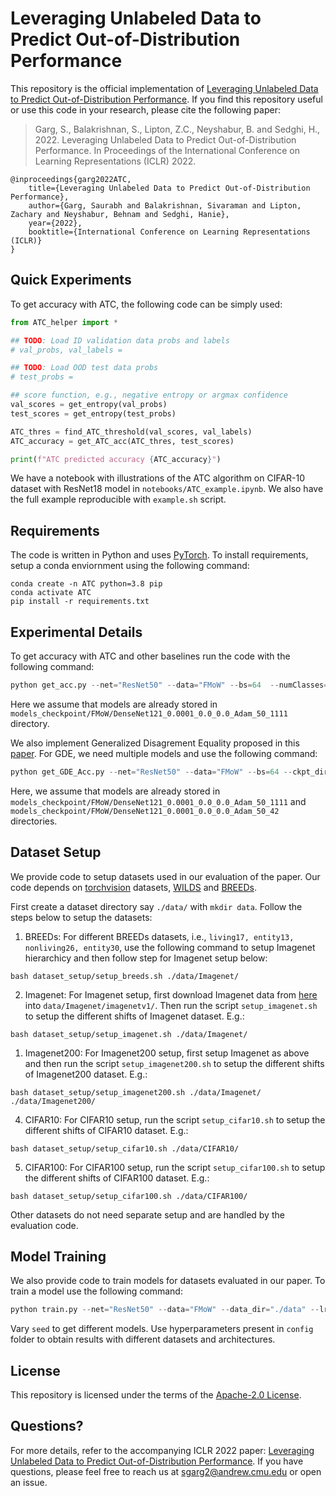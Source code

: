 
# Leveraging Unlabeled Data to Predict Out-of-Distribution Performance

This repository is the official implementation of [Leveraging Unlabeled Data to Predict Out-of-Distribution Performance](https://arxiv.org/abs/2201.04234). If you find this repository useful or use this code in your research, please cite the following paper: 

> Garg, S., Balakrishnan, S., Lipton, Z.C., Neyshabur, B. and Sedghi, H., 2022. Leveraging Unlabeled Data to Predict Out-of-Distribution Performance. In Proceedings of the International Conference on Learning Representations (ICLR) 2022.
```
@inproceedings{garg2022ATC,
    title={Leveraging Unlabeled Data to Predict Out-of-Distribution Performance},
    author={Garg, Saurabh and Balakrishnan, Sivaraman and Lipton, Zachary and Neyshabur, Behnam and Sedghi, Hanie},
    year={2022},
    booktitle={International Conference on Learning Representations (ICLR)} 
}
```

## Quick Experiments 

To get accuracy with ATC, the following code can be simply used:

```python
from ATC_helper import *

## TODO: Load ID validation data probs and labels
# val_probs, val_labels =  

## TODO: Load OOD test data probs
# test_probs = 

## score function, e.g., negative entropy or argmax confidence 
val_scores = get_entropy(val_probs)
test_scores = get_entropy(test_probs)

ATC_thres = find_ATC_threshold(val_scores, val_labels)
ATC_accuracy = get_ATC_acc(ATC_thres, test_scores)

print(f"ATC predicted accuracy {ATC_accuracy}")

```

We have a notebook with illustrations of the ATC algorithm on CIFAR-10 dataset with ResNet18 model in `notebooks/ATC_example.ipynb`. We also have the full example reproducible with `example.sh` script. 

## Requirements

The code is written in Python and uses [PyTorch](https://pytorch.org/). To install requirements, setup a conda enviornment using the following command:

```setup
conda create -n ATC python=3.8 pip
conda activate ATC
pip install -r requirements.txt
```



## Experimental Details


To get accuracy with ATC and other baselines run the code with the following command:

```python
python get_acc.py --net="ResNet50" --data="FMoW" --bs=64  --numClasses=62  --seed="1111" --startEpoch=45 --endEpoch=50 --gapEpoch=5 --ckpt_dir="models_checkpoint/FMoW/DenseNet121_0.0001_0.0_0.0_Adam_50_1111/"
```
Here we assume that models are already stored in `models_checkpoint/FMoW/DenseNet121_0.0001_0.0_0.0_Adam_50_1111` directory.

We also implement Generalized Disagrement Equality proposed in this [paper](https://openreview.net/forum?id=WvOGCEAQhxl). For GDE, we need multiple models and use the following command:

```python
python get_GDE_Acc.py --net="ResNet50" --data="FMoW" --bs=64 --ckpt_dir1="models_checkpoint/FMoW/DenseNet121_0.0001_0.0_0.0_Adam_50_1111/" --ckpt_dir2="models_checkpoint/FMoW/DenseNet121_0.0001_0.0_0.0_Adam_50_42" --numClasses=62 --seed=1111 --startEpoch=45 --endEpoch=50 --gapEpoch=5
```

Here, we assume that models are already stored in `models_checkpoint/FMoW/DenseNet121_0.0001_0.0_0.0_Adam_50_1111` and `models_checkpoint/FMoW/DenseNet121_0.0001_0.0_0.0_Adam_50_42` directories.


## Dataset Setup

We provide code to setup datasets used in our evaluation of the paper. Our code depends on [torchvision](https://pytorch.org/vision/stable/datasets.html) datasets, [WILDS](https://github.com/p-lambda/wilds) and [BREEDs](https://github.com/MadryLab/BREEDS-Benchmarks). 

First create a dataset directory say `./data/` with `mkdir data`. Follow the steps below to setup the datasets: 


1. BREEDs: For different BREEDs datasets, i.e., `living17, entity13, nonliving26, entity30`, use the following command to setup Imagenet hierarchicy and then follow step for Imagenet setup below:

```setup 
bash dataset_setup/setup_breeds.sh ./data/Imagenet/
```

2. Imagenet:  For Imagenet setup, first download Imagenet data from [here](https://image-net.org/) into `data/Imagenet/imagenetv1/`. Then run the script `setup_imagenet.sh` to setup the different shifts of Imagenet dataset. E.g.: 

```setup
bash dataset_setup/setup_imagenet.sh ./data/Imagenet/
```

1. Imagenet200: For Imagenet200 setup, first setup Imagenet as above and then run the script `setup_imagenet200.sh` to setup the different shifts of Imagenet200 dataset. E.g.: 

```setup
bash dataset_setup/setup_imagenet200.sh ./data/Imagenet/ ./data/Imagenet200/
```


4. CIFAR10: For CIFAR10 setup, run the script `setup_cifar10.sh` to setup the different shifts of CIFAR10 dataset. E.g.: 

```setup 
bash dataset_setup/setup_cifar10.sh ./data/CIFAR10/
```

5. CIFAR100: For CIFAR100 setup, run the script `setup_cifar100.sh` to setup the different shifts of CIFAR100 dataset. E.g.: 

```setup
bash dataset_setup/setup_cifar100.sh ./data/CIFAR100/
```

Other datasets do not need separate setup and are handled by the evaluation code.

## Model Training 

We also provide code to train models for datasets evaluated in our paper. To train a model use the following command:

```python
python train.py --net="ResNet50" --data="FMoW" --data_dir="./data" --lr=0.0001 --wd=0.0 --optimizer="Adam" --bs=64 --epochs=50 --logFreq=5 --numClasses=62 --momentum=0.0 --seed=1111 --pretrained
```

Vary `seed` to get different models. Use hyperparameters present in `config` folder to obtain results with different datasets and architectures. 

## License
This repository is licensed under the terms of the [Apache-2.0 License](LICENSE).

## Questions?

For more details, refer to the accompanying ICLR 2022 paper: [Leveraging Unlabeled Data to Predict Out-of-Distribution Performance](https://arxiv.org/abs/2201.04234). If you have questions, please feel free to reach us at sgarg2@andrew.cmu.edu or open an issue.  